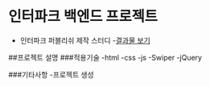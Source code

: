 # 인터파크 백엔드 프로젝트
- 인터파크 퍼블리쉬 제작 스터디
-[결과물 보기](https://interpark.com)

##프로젝트 설명
###적용기술
-html
-css
-js
-Swiper
-jQuery

###기타사항
-프로젝트 생성
